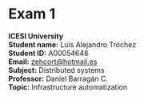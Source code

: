 # Exam 1
**ICESI University**  
**Student name:** Luis Alejandro Tróchez  
**Student ID:** A00054648  
**Email:** zehcort@hotmail.es  
**Subject:** Distributed systems    
**Professor:** Daniel Barragán C.  
**Topic:** Infrastructure automatization  

